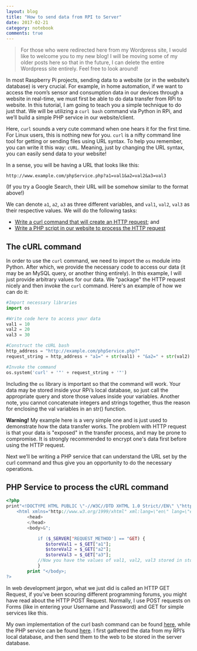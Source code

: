 ```yaml
---
layout: blog
title: "How to send data from RPI to Server"
date: 2017-02-21
category: notebook
comments: true
---
```


> For those who were redirected here from my Wordpress site, I would like to welcome you to my new blog! I will be moving some
of my older posts here so that in the future,  I can delete the entire Wordpress site entirely. Feel free to look around!

In most Raspberry Pi projects, sending data to a website (or in the website’s database) is very crucial. For example, in home automation, if we want to access the room’s sensor and consumption data in our devices through a website in real-time, we must first be able to do data transfer from RPi to website. In this tutorial, I am going to teach you a simple technique to do just that. We will be utilizing a `curl bash` command via Python in RPi, and we’ll build a simple PHP service in our website/client.

Here, `curl` sounds a very cute command when one hears it for the first time. For Linux users, this is nothing new for you. `curl` is a nifty command line tool for getting or sending files using URL syntax. To help you remember, you can write it this way: `cURL`. Meaning, just by changing the URL syntax, you can easily send data to your website!

In a sense, you will be having a URL that looks like this:

```
http://www.example.com/phpService.php?a1=val1&a2=val2&a3=val3
```

(If you try a Google Search, their URL will be somehow similar to the format above!)

We can denote `a1`, `a2`, `a3` as three different variables, and `val1`, `val2`, `val3` as their respective values. We will do the following tasks:

- [Write a curl command that will create an HTTP request](#the-curl-command); and
- [Write a PHP script in our website to process the HTTP request](#php)

## The cURL command

In order to use the `curl` command, we need to import the `os` module into Python. After which, we provide the necessary code to access our data (it may be an MySQL query, or another thing entirely). In this example, I will just provide arbitrary values for our data. We "package" the HTTP request nicely and then invoke the `curl` command. Here's an example of how we can do it:

```python
#Import necessary libraries
import os

#Write code here to access your data
val1 = 10
val2 = 20
val3 = 30

#Construct the cURL bash
http_address = "http://example.com/phpService.php?"
request_string = http_address + "a1=" + str(val1) + "&a2=" + str(val2) + "&a3=" + str(val3)

#Invoke the command
os.system('curl' + '"' + request_string + '"')
```
Including the `os` library is important so that the command will work. Your data may be stored inside your RPi’s local database, so just call the appropriate query and store those values inside your variables. Another note, you cannot concatenate integers and strings together, thus the reason for enclosing the val variables in an str() function.

<div class="alert alert-danger">
  <strong>Warning!</strong> My example here is a very simple one and is just used to demonstrate how the data transfer works. The problem with HTTP request is that
  your data is "exposed" in the transfer process, and may be prone to compromise. It is strongly recommended to encrypt one's data first before using the HTTP request.
</div>

Next we’ll be writing a PHP service that can understand the URL set by the curl command and thus give you an opportunity to do the necessary operations.

## <a name="php"></a> PHP Service to process the cURL command

```php
<?php
print"<!DOCTYPE HTML PUBLIC \"-//W3C//DTD XHTML 1.0 Strict//EN\" \"http://www.w3.org/TR/xhtml1/DTD/xhtml1-strict.dtd\">
    <html xmlns="http://www.w3.org/1999/xhtml" xml:lang=\"en\" lang=\"en\">
        <head>
        </head>
        <body>&";

            if ($_SERVER['REQUEST_METHOD'] == "GET) {
               $storeVal1 = $_GET["a1"];
               $storeVal2 = $_GET["a2"];
               $storeVal3 = $_GET["a3"];
            //Now you have the values of val1, val2, val3 stored in storeVal1, storeVal2, storeVal3 respectively.
            }
        print "</body>;
?>
```

In web development jargon, what we just did is called an HTTP GET Request, if you’ve been scouring different programming forums, you might have read about the HTTP POST Request. Normally, I use POST requests on Forms (like in entering your Username and Password) and GET for simple services like this.

My own implementation of the curl bash command can be found [here](https://gist.github.com/ljvmiranda921/f5b815013b96e4801007), while the PHP service can be found [here](https://gist.github.com/ljvmiranda921/c0d943541a6392470c23). I first gathered the data from my RPI’s local database, and then send them to the web to be stored in the server database.
